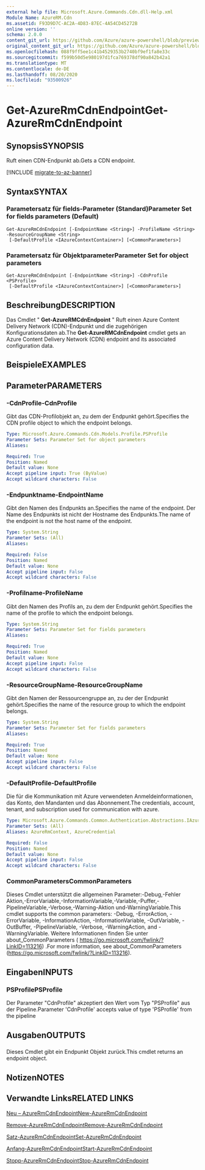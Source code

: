 ```yaml
---
external help file: Microsoft.Azure.Commands.Cdn.dll-Help.xml
Module Name: AzureRM.Cdn
ms.assetid: F93D9D7C-AC2A-4D83-87EC-4A54CD45272B
online version: ''
schema: 2.0.0
content_git_url: https://github.com/Azure/azure-powershell/blob/preview/src/ResourceManager/Cdn/Commands.Cdn/help/Get-AzureRmCdnEndpoint.md
original_content_git_url: https://github.com/Azure/azure-powershell/blob/preview/src/ResourceManager/Cdn/Commands.Cdn/help/Get-AzureRmCdnEndpoint.md
ms.openlocfilehash: 088f9ff5ee1c41b4529353b2740bf9ef1fa8e33c
ms.sourcegitcommit: f599b50d5e980197d1fca769378df90a842b42a1
ms.translationtype: MT
ms.contentlocale: de-DE
ms.lasthandoff: 08/20/2020
ms.locfileid: "93500926"
---
```

# <span data-ttu-id="353fb-101">Get-AzureRmCdnEndpoint</span><span class="sxs-lookup"><span data-stu-id="353fb-101">Get-AzureRmCdnEndpoint</span></span>

## <span data-ttu-id="353fb-102">Synopsis</span><span class="sxs-lookup"><span data-stu-id="353fb-102">SYNOPSIS</span></span>
<span data-ttu-id="353fb-103">Ruft einen CDN-Endpunkt ab.</span><span class="sxs-lookup"><span data-stu-id="353fb-103">Gets a CDN endpoint.</span></span>

[!INCLUDE [migrate-to-az-banner](../../includes/migrate-to-az-banner.md)]

## <span data-ttu-id="353fb-104">Syntax</span><span class="sxs-lookup"><span data-stu-id="353fb-104">SYNTAX</span></span>

### <span data-ttu-id="353fb-105">Parametersatz für fields-Parameter (Standard)</span><span class="sxs-lookup"><span data-stu-id="353fb-105">Parameter Set for fields parameters (Default)</span></span>
```
Get-AzureRmCdnEndpoint [-EndpointName <String>] -ProfileName <String> -ResourceGroupName <String>
 [-DefaultProfile <IAzureContextContainer>] [<CommonParameters>]
```

### <span data-ttu-id="353fb-106">Parametersatz für Objektparameter</span><span class="sxs-lookup"><span data-stu-id="353fb-106">Parameter Set for object parameters</span></span>
```
Get-AzureRmCdnEndpoint [-EndpointName <String>] -CdnProfile <PSProfile>
 [-DefaultProfile <IAzureContextContainer>] [<CommonParameters>]
```

## <span data-ttu-id="353fb-107">Beschreibung</span><span class="sxs-lookup"><span data-stu-id="353fb-107">DESCRIPTION</span></span>
<span data-ttu-id="353fb-108">Das Cmdlet " **Get-AzureRMCdnEndpoint** " Ruft einen Azure Content Delivery Network (CDN)-Endpunkt und die zugehörigen Konfigurationsdaten ab.</span><span class="sxs-lookup"><span data-stu-id="353fb-108">The **Get-AzureRMCdnEndpoint** cmdlet gets an Azure Content Delivery Network (CDN) endpoint and its associated configuration data.</span></span>

## <span data-ttu-id="353fb-109">Beispiele</span><span class="sxs-lookup"><span data-stu-id="353fb-109">EXAMPLES</span></span>

## <span data-ttu-id="353fb-110">Parameter</span><span class="sxs-lookup"><span data-stu-id="353fb-110">PARAMETERS</span></span>

### <span data-ttu-id="353fb-111">-CdnProfile</span><span class="sxs-lookup"><span data-stu-id="353fb-111">-CdnProfile</span></span>
<span data-ttu-id="353fb-112">Gibt das CDN-Profilobjekt an, zu dem der Endpunkt gehört.</span><span class="sxs-lookup"><span data-stu-id="353fb-112">Specifies the CDN profile object to which the endpoint belongs.</span></span>

```yaml
Type: Microsoft.Azure.Commands.Cdn.Models.Profile.PSProfile
Parameter Sets: Parameter Set for object parameters
Aliases: 

Required: True
Position: Named
Default value: None
Accept pipeline input: True (ByValue)
Accept wildcard characters: False
```

### <span data-ttu-id="353fb-113">-Endpunktname</span><span class="sxs-lookup"><span data-stu-id="353fb-113">-EndpointName</span></span>
<span data-ttu-id="353fb-114">Gibt den Namen des Endpunkts an.</span><span class="sxs-lookup"><span data-stu-id="353fb-114">Specifies the name of the endpoint.</span></span>
<span data-ttu-id="353fb-115">Der Name des Endpunkts ist nicht der Hostname des Endpunkts.</span><span class="sxs-lookup"><span data-stu-id="353fb-115">The name of the endpoint is not the host name of the endpoint.</span></span>

```yaml
Type: System.String
Parameter Sets: (All)
Aliases: 

Required: False
Position: Named
Default value: None
Accept pipeline input: False
Accept wildcard characters: False
```

### <span data-ttu-id="353fb-116">-Profilname</span><span class="sxs-lookup"><span data-stu-id="353fb-116">-ProfileName</span></span>
<span data-ttu-id="353fb-117">Gibt den Namen des Profils an, zu dem der Endpunkt gehört.</span><span class="sxs-lookup"><span data-stu-id="353fb-117">Specifies the name of the profile to which the endpoint belongs.</span></span>

```yaml
Type: System.String
Parameter Sets: Parameter Set for fields parameters
Aliases: 

Required: True
Position: Named
Default value: None
Accept pipeline input: False
Accept wildcard characters: False
```

### <span data-ttu-id="353fb-118">-ResourceGroupName</span><span class="sxs-lookup"><span data-stu-id="353fb-118">-ResourceGroupName</span></span>
<span data-ttu-id="353fb-119">Gibt den Namen der Ressourcengruppe an, zu der der Endpunkt gehört.</span><span class="sxs-lookup"><span data-stu-id="353fb-119">Specifies the name of the resource group to which the endpoint belongs.</span></span>

```yaml
Type: System.String
Parameter Sets: Parameter Set for fields parameters
Aliases: 

Required: True
Position: Named
Default value: None
Accept pipeline input: False
Accept wildcard characters: False
```

### <span data-ttu-id="353fb-120">-DefaultProfile</span><span class="sxs-lookup"><span data-stu-id="353fb-120">-DefaultProfile</span></span>
<span data-ttu-id="353fb-121">Die für die Kommunikation mit Azure verwendeten Anmeldeinformationen, das Konto, den Mandanten und das Abonnement.</span><span class="sxs-lookup"><span data-stu-id="353fb-121">The credentials, account, tenant, and subscription used for communication with azure.</span></span>

```yaml
Type: Microsoft.Azure.Commands.Common.Authentication.Abstractions.IAzureContextContainer
Parameter Sets: (All)
Aliases: AzureRmContext, AzureCredential

Required: False
Position: Named
Default value: None
Accept pipeline input: False
Accept wildcard characters: False
```

### <span data-ttu-id="353fb-122">CommonParameters</span><span class="sxs-lookup"><span data-stu-id="353fb-122">CommonParameters</span></span>
<span data-ttu-id="353fb-123">Dieses Cmdlet unterstützt die allgemeinen Parameter:-Debug,-Fehler Aktion,-ErrorVariable,-InformationVariable,-Variable,-Puffer,-PipelineVariable,-Verbose,-Warning-Aktion und-WarningVariable.</span><span class="sxs-lookup"><span data-stu-id="353fb-123">This cmdlet supports the common parameters: -Debug, -ErrorAction, -ErrorVariable, -InformationAction, -InformationVariable, -OutVariable, -OutBuffer, -PipelineVariable, -Verbose, -WarningAction, and -WarningVariable.</span></span> <span data-ttu-id="353fb-124">Weitere Informationen finden Sie unter about_CommonParameters ( https://go.microsoft.com/fwlink/?LinkID=113216) .</span><span class="sxs-lookup"><span data-stu-id="353fb-124">For more information, see about_CommonParameters (https://go.microsoft.com/fwlink/?LinkID=113216).</span></span>

## <span data-ttu-id="353fb-125">Eingaben</span><span class="sxs-lookup"><span data-stu-id="353fb-125">INPUTS</span></span>

### <span data-ttu-id="353fb-126">PSProfile</span><span class="sxs-lookup"><span data-stu-id="353fb-126">PSProfile</span></span>
<span data-ttu-id="353fb-127">Der Parameter "CdnProfile" akzeptiert den Wert vom Typ "PSProfile" aus der Pipeline.</span><span class="sxs-lookup"><span data-stu-id="353fb-127">Parameter 'CdnProfile' accepts value of type 'PSProfile' from the pipeline</span></span>

## <span data-ttu-id="353fb-128">Ausgaben</span><span class="sxs-lookup"><span data-stu-id="353fb-128">OUTPUTS</span></span>

###  
<span data-ttu-id="353fb-129">Dieses Cmdlet gibt ein Endpunkt Objekt zurück.</span><span class="sxs-lookup"><span data-stu-id="353fb-129">This cmdlet returns an endpoint object.</span></span>

## <span data-ttu-id="353fb-130">Notizen</span><span class="sxs-lookup"><span data-stu-id="353fb-130">NOTES</span></span>

## <span data-ttu-id="353fb-131">Verwandte Links</span><span class="sxs-lookup"><span data-stu-id="353fb-131">RELATED LINKS</span></span>

[<span data-ttu-id="353fb-132">Neu – AzureRmCdnEndpoint</span><span class="sxs-lookup"><span data-stu-id="353fb-132">New-AzureRmCdnEndpoint</span></span>](./New-AzureRmCdnEndpoint.md)

[<span data-ttu-id="353fb-133">Remove-AzureRmCdnEndpoint</span><span class="sxs-lookup"><span data-stu-id="353fb-133">Remove-AzureRmCdnEndpoint</span></span>](./Remove-AzureRmCdnEndpoint.md)

[<span data-ttu-id="353fb-134">Satz-AzureRmCdnEndpoint</span><span class="sxs-lookup"><span data-stu-id="353fb-134">Set-AzureRmCdnEndpoint</span></span>](./Set-AzureRmCdnEndpoint.md)

[<span data-ttu-id="353fb-135">Anfang-AzureRmCdnEndpoint</span><span class="sxs-lookup"><span data-stu-id="353fb-135">Start-AzureRmCdnEndpoint</span></span>](./Start-AzureRmCdnEndpoint.md)

[<span data-ttu-id="353fb-136">Stopp-AzureRmCdnEndpoint</span><span class="sxs-lookup"><span data-stu-id="353fb-136">Stop-AzureRmCdnEndpoint</span></span>](./Stop-AzureRmCdnEndpoint.md)


